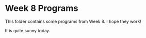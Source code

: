# Week 8 Programs

This folder contains some programs from Week 8. I hope they work!

It is quite sunny today.

